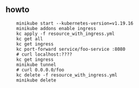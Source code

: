 ## howto

		minikube start --kubernetes-version=v1.19.16
		minikube addons enable ingress
		kc apply -f resource_with_ingress.yml
		kc get all
		kc get ingress
		kc port-forward service/foo-service :8080
		# curl localhost:????
		kc get ingress
		minikube tunnel
		# curl 0.0.0.0/foo
		kc delete -f resource_with_ingress.yml
		minikube delete


